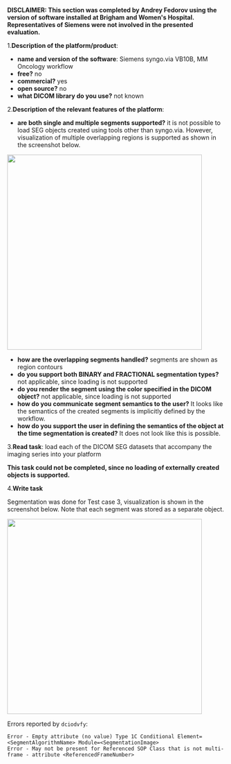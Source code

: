 **DISCLAIMER: This section was completed by Andrey Fedorov using the version of software installed at Brigham and Women's Hospital. Representatives of Siemens were not involved in the presented evaluation.**

1.**Description of the platform/product**:

* **name and version of the software**: Siemens syngo.via VB10B, MM Oncology workflow
* **free?** no
* **commercial?** yes
* **open source?** no
* **what DICOM library do you use?** not known

2.**Description of the relevant features of the platform**:

* **are both single and multiple segments supported?** it is not possible to load SEG objects created using tools other than syngo.via. However, visualization of multiple overlapping regions is supported as shown in the screenshot below.

<img src="../syngo/syngo-hnc139.png" width=450>

* **how are the overlapping segments handled?** segments are shown as region contours
* **do you support both BINARY and FRACTIONAL segmentation types?** not applicable, since loading is not supported
* **do you render the segment using the color specified in the DICOM object?** not applicable, since loading is not supported
* **how do you communicate segment semantics to the user?** It looks like the semantics of the created segments is implicitly defined by the workflow.
* **how do you support the user in defining the semantics of the object at the time segmentation is created?** It does not look like this is possible.

3.**Read task**: load each of the DICOM SEG datasets that accompany the imaging series into your platform

**This task could not be completed, since no loading of externally created objects is supported.**

4.**Write task**

Segmentation was done for Test case 3, visualization is shown in the screenshot below. Note that each segment was stored as a separate object.

<img src="../syngo/syngo-hnc139.png" width=450>

Errors reported by `dciodvfy`:

```text
Error - Empty attribute (no value) Type 1C Conditional Element=<SegmentAlgorithmName> Module=<SegmentationImage>  
Error - May not be present for Referenced SOP Class that is not multi-frame - attribute <ReferencedFrameNumber>
```
